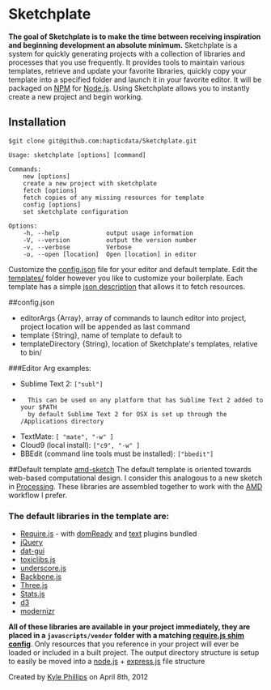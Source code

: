 # Sketchplate

**The goal of Sketchplate is to make the time between receiving inspiration and beginning development an absolute minimum.** Sketchplate is a system for quickly generating projects with a collection of libraries and processes that you use frequently. It provides tools to maintain various templates, retrieve and update your favorite libraries, quickly copy your template into a specified folder and launch it in your favorite editor. It will be packaged on [NPM](http://npmjs.org) for [Node.js](http://nodejs.org). Using Sketchplate allows you to instantly create a new project and begin working.


## Installation
`$git clone git@github.com:hapticdata/Sketchplate.git`

	Usage: sketchplate [options] [command]

	Commands:
		new [options]
		create a new project with sketchplate
		fetch [options]
		fetch copies of any missing resources for template
		config [options]
		set sketchplate configuration

	Options:
		-h, --help             output usage information
		-V, --version          output the version number
		-v, --verbose          Verbose
		-o, --open [location]  Open [location] in editor


Customize the [config.json](https://github.com/hapticdata/Sketchplate/blob/master/config.json) file for your editor and default template.  Edit the [templates/](https://github.com/hapticdata/Sketchplate/tree/master/template) folder however you like to customize your boilerplate. Each template has a simple [json description](https://github.com/hapticdata/Sketchplate/blob/master/templates/amd-sketch.json) that allows it to fetch resources.

##config.json

*	editorArgs {Array}, array of commands to launch editor into project, 
	project location will be appended as last command
*	template {String}, name of template to default to
*	templateDirectory {String}, location of Sketchplate's templates, relative to bin/

###Editor Arg examples:
* Sublime Text 2: `["subl"]`
*		This can be used on any platform that has Sublime Text 2 added to your $PATH
		by default Sublime Text 2 for OSX is set up through the /Applications directory 
* TextMate: `[ "mate", "-w" ]`
* Cloud9 (local install): `["c9", "-w" ]`
* BBEdit (command line tools must be installed): `["bbedit"]`

##Default template [amd-sketch](https://github.com/hapticdata/Sketchplate/blob/master/templates/)
The default template is oriented towards web-based computational design. I consider this analogous to a new sketch in [Processing](http://processing.org). These libraries are assembled together to work with the [AMD](https://github.com/amdjs/amdjs-api/wiki/AMD) workflow I prefer. 
### The default libraries in the template are:
* [Require.js](http://requirejs.org) - with [domReady](https://github.com/requirejs/domReady) and [text](https://github.com/requirejs/text) plugins bundled
* [jQuery](http://jquery.com)
* [dat-gui](http://code.google.com/p/dat-gui/)
* [toxiclibs.js](http://haptic-data.com/toxiclibsjs)
* [underscore.js](http://documentcloud.github.com/underscore/)
* [Backbone.js](http://documentcloud.github.com/backbone/)
* [Three.js](http://mrdoob.github.com/three.js/)
* [Stats.js](http://github.com/mrdoob/stats.js/)
* [d3](http://github.com/mbostock/d3)
* [modernizr](http://modernizr.com)

**All of these libraries are available in your project immediately, they are placed in a `javascripts/vendor` folder with a matching [require.js shim config](http://requirejs.org/docs/api.html#config-shim)**. Only resources that you reference in your project will ever be loaded or included in a built project. The output directory structure is setup to easily be moved into a [node.js](http://nodejs.org) + [express.js](http://expressjs.com) file structure

Created by [Kyle Phillips](http://haptic-data.com) on April 8th, 2012